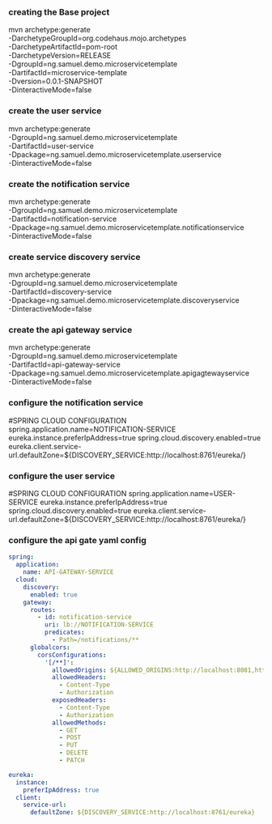 
### creating the Base project 
mvn archetype:generate \
-DarchetypeGroupId=org.codehaus.mojo.archetypes \
-DarchetypeArtifactId=pom-root \
-DarchetypeVersion=RELEASE \
-DgroupId=ng.samuel.demo.microservicetemplate \
-DartifactId=microservice-template \
-Dversion=0.0.1-SNAPSHOT \
-DinteractiveMode=false



### create the user service
mvn archetype:generate \
-DgroupId=ng.samuel.demo.microservicetemplate \
-DartifactId=user-service \
-Dpackage=ng.samuel.demo.microservicetemplate.userservice \
-DinteractiveMode=false

### create the notification service
mvn archetype:generate \
-DgroupId=ng.samuel.demo.microservicetemplate \
-DartifactId=notification-service \
-Dpackage=ng.samuel.demo.microservicetemplate.notificationservice \
-DinteractiveMode=false

### create service discovery service
mvn archetype:generate \
-DgroupId=ng.samuel.demo.microservicetemplate \
-DartifactId=discovery-service \
-Dpackage=ng.samuel.demo.microservicetemplate.discoveryservice \
-DinteractiveMode=false


### create the api gateway service
mvn archetype:generate \
-DgroupId=ng.samuel.demo.microservicetemplate \
-DartifactId=api-gateway-service \
-Dpackage=ng.samuel.demo.microservicetemplate.apigagtewayservice \
-DinteractiveMode=false


### configure the notification service
#SPRING CLOUD CONFIGURATION
spring.application.name=NOTIFICATION-SERVICE
eureka.instance.preferIpAddress=true
spring.cloud.discovery.enabled=true
eureka.client.service-url.defaultZone=${DISCOVERY_SERVICE:http://localhost:8761/eureka/}

### configure the user service
#SPRING CLOUD CONFIGURATION
spring.application.name=USER-SERVICE
eureka.instance.preferIpAddress=true
spring.cloud.discovery.enabled=true
eureka.client.service-url.defaultZone=${DISCOVERY_SERVICE:http://localhost:8761/eureka/}


### configure the api gate yaml config
```application.yaml for api-gateway
spring:
  application:
    name: API-GATEWAY-SERVICE
  cloud:
    discovery:
      enabled: true
    gateway:
      routes:
        - id: notification-service
          uri: lb://NOTIFICATION-SERVICE
          predicates:
            - Path=/notifications/**
      globalcors:
        corsConfigurations:
          '[/**]':
            allowedOrigins: ${ALLOWED_ORIGINS:http://localhost:8081,http://localhost:8082,http://localhost:8761}
            allowedHeaders:
              - Content-Type
              - Authorization
            exposedHeaders:
              - Content-Type
              - Authorization
            allowedMethods:
              - GET
              - POST
              - PUT
              - DELETE
              - PATCH

eureka:
  instance:
    preferIpAddress: true
  client:
    service-url:
      defaultZone: ${DISCOVERY_SERVICE:http://localhost:8761/eureka}
```
